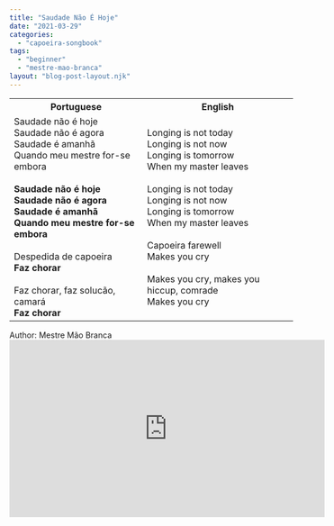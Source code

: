 ```yaml
---
title: "Saudade Não É Hoje"
date: "2021-03-29"
categories: 
  - "capoeira-songbook"
tags: 
  - "beginner"
  - "mestre-mao-branca"
layout: "blog-post-layout.njk"
---
```


<table class="capoeira-table">
    <tr class="header-row">
        <th>Portuguese</th>
        <th>English</th>
    </tr>
    <tr>
        <td>Saudade não é hoje<br>
Saudade não é agora<br>
Saudade é amanhã<br>
Quando meu mestre for-se embora<br>
<br>
<strong>Saudade não é hoje<br>
Saudade não é agora<br>
Saudade é amanhã<br>
Quando meu mestre for-se embora</strong><br>
<br>
Despedida de capoeira<br>
<strong>Faz chorar</strong><br>
<br>
Faz chorar, faz solucão, camará<br>
<strong>Faz chorar</strong></td>
        <td>Longing is not today<br>
Longing is not now<br>
Longing is tomorrow<br>
When my master leaves<br>
<br>
Longing is not today<br>
Longing is not now<br>
Longing is tomorrow<br>
When my master leaves<br>
<br>
Capoeira farewell<br>
Makes you cry<br>
<br>
Makes you cry, makes you hiccup, comrade<br>
Makes you cry</td>
    </tr>
</table>

<figcaption>
Author: Mestre Mão Branca
</figcaption>

<iframe width="560" height="315" src="https://www.youtube.com/embed/RkwYXiWig5E" title="YouTube video player" frameborder="0" allow="accelerometer; autoplay; clipboard-write; encrypted-media; gyroscope; picture-in-picture" allowfullscreen></iframe>